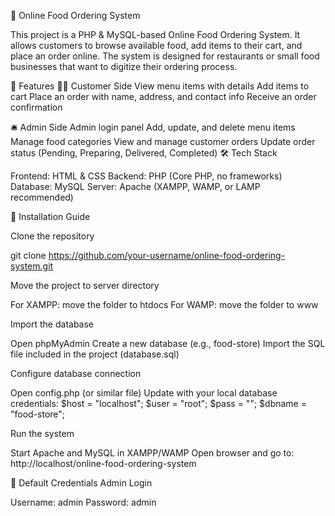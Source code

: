 🍴 Online Food Ordering System

This project is a PHP & MySQL-based Online Food Ordering System. It allows customers to browse available food, add items to their cart, and place an order online. The system is designed for restaurants or small food businesses that want to digitize their ordering process.

🚀 Features
👨‍🍳 Customer Side
View menu items with details
Add items to cart
Place an order with name, address, and contact info
Receive an order confirmation

🛎️ Admin Side
Admin login panel
Add, update, and delete menu items
Manage food categories
View and manage customer orders
Update order status (Pending, Preparing, Delivered, Completed)
🛠️ Tech Stack

Frontend: HTML & CSS
Backend: PHP (Core PHP, no frameworks)
Database: MySQL
Server: Apache (XAMPP, WAMP, or LAMP recommended)

📂 Installation Guide

Clone the repository

git clone https://github.com/your-username/online-food-ordering-system.git

Move the project to server directory

For XAMPP: move the folder to htdocs
For WAMP: move the folder to www

Import the database

Open phpMyAdmin
Create a new database (e.g., food-store)
Import the SQL file included in the project (database.sql)

Configure database connection

Open config.php (or similar file)
Update with your local database credentials:
$host = "localhost";
$user = "root";
$pass = "";
$dbname = "food-store";


Run the system

Start Apache and MySQL in XAMPP/WAMP
Open browser and go to:
http://localhost/online-food-ordering-system

🔑 Default Credentials
Admin Login

Username: admin
Password: admin
